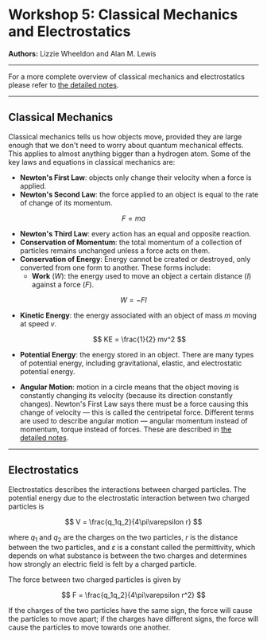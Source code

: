 # Workshop 5: Classical Mechanics and Electrostatics  
**Authors:** Lizzie Wheeldon and Alan M. Lewis

---

For a more complete overview of classical mechanics and electrostatics please refer to [the detailed notes](https://github.com/alanmlewis/MathsforChemists/raw/refs/heads/main/notes/CM_ES_Notes.docx).

---

## Classical Mechanics

Classical mechanics tells us how objects move, provided they are large enough that we don't need to worry about quantum mechanical effects. This applies to almost anything bigger than a hydrogen atom. Some of the key laws and equations in classical mechanics are:

- **Newton's First Law**: objects only change their velocity when a force is applied.  
- **Newton's Second Law**: the force applied to an object is equal to the rate of change of its momentum.  
  
$$
  F = ma
  $$

- **Newton's Third Law**: every action has an equal and opposite reaction.  
- **Conservation of Momentum**: the total momentum of a collection of particles remains unchanged unless a force acts on them.  
- **Conservation of Energy**: Energy cannot be created or destroyed, only converted from one form to another. These forms include:
  - **Work** ($W$): the energy used to move an object a certain distance ($I$) against a force ($F$).  
    
$$
    W = - F I
    $$

  - **Kinetic Energy**: the energy associated with an object of mass $m$ moving at speed $v$.  

    $$
    KE = \frac{1}{2} mv^2
    $$

  - **Potential Energy**: the energy stored in an object. There are many types of potential energy, including gravitational, elastic, and electrostatic potential energy.  

- **Angular Motion**: motion in a circle means that the object moving is constantly changing its velocity (because its direction constantly changes). Newton's First Law says there must be a force causing this change of velocity — this is called the centripetal force. Different terms are used to describe angular motion — angular momentum instead of momentum, torque instead of forces. These are described in [the detailed notes](https://github.com/alanmlewis/MathsforChemists/raw/refs/heads/main/notes/CM_ES_Notes.docx).

---

## Electrostatics

Electrostatics describes the interactions between charged particles. The potential energy due to the electrostatic interaction between two charged particles is  

$$
V = \frac{q_1q_2}{4\pi\varepsilon r}
$$  

where $q_1$ and $q_2$ are the charges on the two particles, $r$ is the distance between the two particles, and $\varepsilon$ is a constant called the permittivity, which depends on what substance is between the two charges and determines how strongly an electric field is felt by a charged particle.

The force between two charged particles is given by  

$$
F = \frac{q_1q_2}{4\pi\varepsilon r^2}
$$  

If the charges of the two particles have the same sign, the force will cause the particles to move apart; if the charges have different signs, the force will cause the particles to move towards one another.

